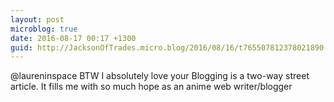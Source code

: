 ```yaml
---
layout: post
microblog: true
date: 2016-08-17 00:17 +1300
guid: http://JacksonOfTrades.micro.blog/2016/08/16/t765507812378021890.html
---
```

@laureninspace BTW I absolutely love your Blogging is a two-way street article. It fills me with so much hope as an anime web writer/blogger
